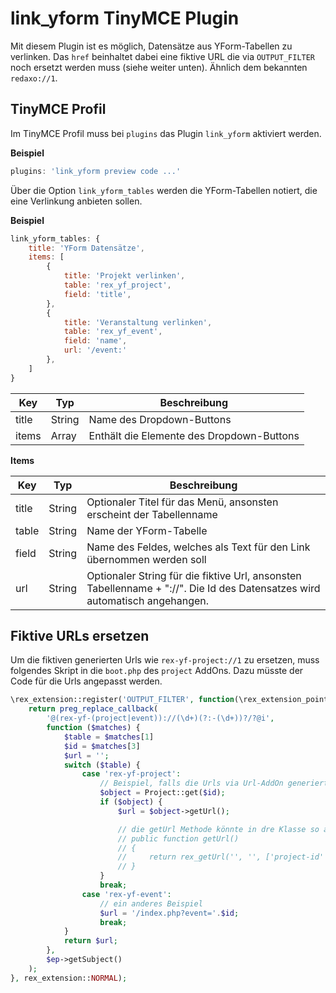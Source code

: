 # link_yform TinyMCE Plugin

Mit diesem Plugin ist es möglich, Datensätze aus YForm-Tabellen zu verlinken.
Das `href` beinhaltet dabei eine fiktive URL die via `OUTPUT_FILTER` noch ersetzt werden muss (siehe weiter unten). Ähnlich dem bekannten `redaxo://1`.

## TinyMCE Profil

Im TinyMCE Profil muss bei `plugins` das Plugin `link_yform` aktiviert werden.

**Beispiel**

```js
plugins: 'link_yform preview code ...'
```

Über die Option `link_yform_tables` werden die YForm-Tabellen notiert, die eine Verlinkung anbieten sollen.

**Beispiel**

```js
link_yform_tables: {
    title: 'YForm Datensätze',
    items: [
        {
            title: 'Projekt verlinken',
            table: 'rex_yf_project',
            field: 'title',
        },
        {
            title: 'Veranstaltung verlinken',
            table: 'rex_yf_event',
            field: 'name',
            url: '/event:'
        },
    ]
}
```

| Key   | Typ    | Beschreibung                              |
|-------|--------|-------------------------------------------|
| title | String | Name des Dropdown-Buttons                 |
| items | Array  | Enthält die Elemente des Dropdown-Buttons |

**Items**

| Key   | Typ    | Beschreibung                                                                                                               |
|-------|--------|----------------------------------------------------------------------------------------------------------------------------|
| title | String | Optionaler Titel für das Menü, ansonsten erscheint der Tabellenname                                                        |
| table | String | Name der YForm-Tabelle                                                                                                     |                                                                       |
| field | String | Name des Feldes, welches als Text für den Link übernommen werden soll                                                      |                                                                       |
| url   | String | Optionaler String für die fiktive Url, ansonsten Tabellenname + "://". Die Id des Datensatzes wird automatisch angehangen. |




## Fiktive URLs ersetzen

Um die fiktiven generierten Urls wie `rex-yf-project://1` zu ersetzen, muss folgendes Skript in die `boot.php` des `project` AddOns.
Dazu müsste der Code für die Urls angepasst werden.

```php
\rex_extension::register('OUTPUT_FILTER', function(\rex_extension_point $ep) {
    return preg_replace_callback(
        '@(rex-yf-(project|event))://(\d+)(?:-(\d+))?/?@i',
        function ($matches) {
            $table = $matches[1]
            $id = $matches[3]
            $url = '';
            switch ($table) {
                case 'rex-yf-project':
                    // Beispiel, falls die Urls via Url-AddOn generiert werden
                    $object = Project::get($id);
                    if ($object) {
                        $url = $object->getUrl();

                        // die getUrl Methode könnte in dre Klasse so aussehen
                        // public function getUrl()
                        // {
                        //     return rex_getUrl('', '', ['project-id' => $this->id]);
                        // }
                    }
                    break;
                case 'rex-yf-event':
                    // ein anderes Beispiel
                    $url = '/index.php?event='.$id;
                    break;
            }
            return $url;
        },
        $ep->getSubject()
    );
}, rex_extension::NORMAL);
```
